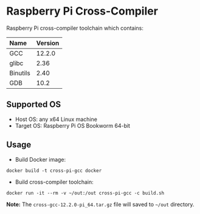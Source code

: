 # Raspberry Pi Cross-Compiler

Raspberry Pi cross-compiler toolchain which contains:

| Name     | Version |
|:---------|:--------|
| GCC      | 12.2.0  |
| glibc    | 2.36    |
| Binutils | 2.40    |
| GDB      | 10.2    |

## Supported OS

* Host OS: any x64 Linux machine
* Target OS: Raspberry Pi OS Bookworm 64-bit

## Usage

* Build Docker image:

```shell
docker build -t cross-pi-gcc docker
```

* Build cross-compiler toolchain:

```shell
docker run -it --rm -v ~/out:/out cross-pi-gcc -c build.sh
```

**Note:** The `cross-gcc-12.2.0-pi_64.tar.gz` file will saved to `~/out` directory.

